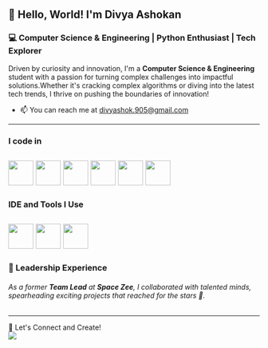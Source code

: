 ## 👋 Hello, World! I'm Divya Ashokan 
### 💻 Computer Science & Engineering | Python Enthusiast | Tech Explorer 
Driven by curiosity and innovation, I'm a **Computer Science & Engineering** student with a passion for turning complex challenges into impactful solutions.Whether it's cracking complex algorithms or diving into the latest tech trends, I thrive on pushing the boundaries of innovation!
- 📫 You can reach me at divyashok.905@gmail.com

----
### I code in
<img height="50" width="50" src="https://img.icons8.com/color/48/000000/python.png" /> <img height="50" width="50" src="https://img.icons8.com/color/48/000000/c-programming.png" /> <img height="50" width="50" src="https://img.icons8.com/color/48/000000/html-5.png" /> <img height="50" width="50" src="https://img.icons8.com/color/48/000000/css3.png" />
<img height="50" width="50" src="https://img.icons8.com/color/48/000000/javascript.png"/> <img height="50" width="50" src="https://img.icons8.com/color/48/000000/mysql-logo.png"/>
--
### IDE and Tools I Use
<img height="50" width="50" src="https://img.icons8.com/color/48/000000/visual-studio-code-2019.png"/> <img height="50" width="50" src="https://img.icons8.com/color/48/000000/pycharm.png"/> <img height="50" width="50" src="https://img.icons8.com/color/50/000000/git.png"/>
--
### 🚀 Leadership Experience
###### As a former **Team Lead** at **Space Zee**, I collaborated with talented minds, spearheading exciting projects that reached for the stars 🌌.
---

🧠 Let's Connect and Create!
   <br /> [<img src="https://img.shields.io/badge/LinkedIn-0077B5?style=for-the-badge&logo=linkedin&logoColor=white" />](https://www.linkedin.com/in/divya-ashokan-)
<!---
divyaashokan/divyaashokan is a ✨ special ✨ repository because its `README.md` (this file) appears on your GitHub profile.
You can click the Preview link to take a look at your changes.
--->
